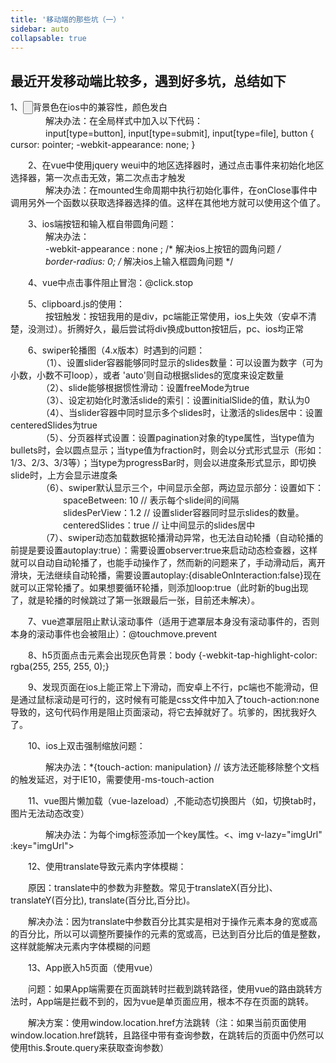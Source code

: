 ```yaml
---
title: '移动端的那些坑（一）'
sidebar: auto
collapsable: true
---
```

## 最近开发移动端比较多，遇到好多坑，总结如下

   1、<input type='button'>背景色在ios中的兼容性，颜色发白<br/>
　　　　解决办法：在全局样式中加入以下代码：<br/>
　　　　input[type=button], input[type=submit], input[type=file], button { cursor: pointer; -webkit-appearance: none; }<br/>

　　2、在vue中使用jquery weui中的地区选择器时，通过点击事件来初始化地区选择器，第一次点击无效，第二次点击才触发<br/>
　　　　解决办法：在mounted生命周期中执行初始化事件，在onClose事件中调用另外一个函数以获取选择器选择的值。这样在其他地方就可以使用这个值了。<br/>

　　3、ios端按钮和输入框自带圆角问题：<br/>
　　　　解决办法：<br/>
　　　　-webkit-appearance : none ; /* 解决ios上按钮的圆角问题 */<br/>
　　　　border-radius: 0; /* 解决ios上输入框圆角问题 */<br/>

　　4、vue中点击事件阻止冒泡：@click.stop<br/>

　　5、clipboard.js的使用：<br/>
　　　　按钮触发：按钮我用的是div，pc端能正常使用，ios上失效（安卓不清楚，没测过）。折腾好久，最后尝试将div换成button按钮后，pc、ios均正常<br/>

　　6、swiper轮播图（4.x版本）时遇到的问题：<br/>
　　　　（1）、设置slider容器能够同时显示的slides数量：可以设置为数字（可为小数，小数不可loop），或者 'auto'则自动根据slides的宽度来设定数量<br/>
　　　　（2）、slide能够根据惯性滑动：设置freeMode为true<br/>
　　　　（3）、设定初始化时激活slide的索引：设置initialSlide的值，默认为0<br/>
　　　　（4）、当slider容器中同时显示多个slides时，让激活的slides居中：设置centeredSlides为true<br/>
　　　　（5）、分页器样式设置：设置pagination对象的type属性，当type值为bullets时，会以圆点显示；当type值为fraction时，则会以分式形式显示（形如：1/3、2/3、3/3等）；当type为progressBar时，则会以进度条形式显示，即切换slide时，上方会显示进度条<br/>
　　　　（6）、swiper默认显示三个，中间显示全部，两边显示部分：设置如下：<br/>
　　　　　　spaceBetween: 10 // 表示每个slide间的间隔<br/>
　　　　　　slidesPerView：1.2 // 设置slider容器同时显示slides的数量。<br/>
　　　　　　centeredSlides：true // 让中间显示的slides居中<br/>
　　　　（7）、swiper动态加载数据轮播滑动异常，也无法自动轮播（自动轮播的前提是要设置autoplay:true）：需要设置observer:true来启动动态检查器，这样就可以自动自动轮播了，也能手动操作了，然而新的问题来了，手动滑动后，离开滑块，无法继续自动轮播，需要设置autoplay:{disableOnInteraction:false}现在就可以正常轮播了。如果想要循环轮播，则添加loop:true（此时新的bug出现了，就是轮播的时候跳过了第一张跟最后一张，目前还未解决）。<br/>

　　7、vue遮罩层阻止默认滚动事件（适用于遮罩层本身没有滚动事件的，否则本身的滚动事件也会被阻止）：@touchmove.prevent<br/>

　　8、h5页面点击元素会出现灰色背景：body {-webkit-tap-highlight-color: rgba(255, 255, 255, 0);}<br/>

　　9、发现页面在ios上能正常上下滑动，而安卓上不行，pc端也不能滑动，但是通过鼠标滚动是可行的，这时候有可能是css文件中加入了touch-action:none导致的，这句代码作用是阻止页面滚动，将它去掉就好了。坑爹的，困扰我好久了。<br/>

　　10、ios上双击强制缩放问题：<br/>

　　　　解决办法：*{touch-action: manipulation}   // 该方法还能移除整个文档的触发延迟，对于IE10，需要使用-ms-touch-action<br/>

　　11、vue图片懒加载（vue-lazeload）,不能动态切换图片（如，切换tab时，图片无法动态改变）<br/>

　　　　解决办法：为每个img标签添加一个key属性。<、img v-lazy="imgUrl" :key="imgUrl"><br/>

　　12、使用translate导致元素内字体模糊：<br/>

　　原因：translate中的参数为非整数。常见于translateX(百分比)、translateY(百分比), translate(百分比,百分比)。<br/>

　　解决办法：因为translate中参数百分比其实是相对于操作元素本身的宽或高的百分比，所以可以调整所要操作的元素的宽或高，已达到百分比后的值是整数，这样就能解决元素内字体模糊的问题<br/>

　　13、App嵌入h5页面（使用vue）<br/>

　　问题：如果App端需要在页面跳转时拦截到跳转路径，使用vue的路由跳转方法时，App端是拦截不到的，因为vue是单页面应用，根本不存在页面的跳转。<br/>

　　解决方案：使用window.location.href方法跳转（注：如果当前页面使用window.location.href跳转，且路径中带有查询参数，在跳转后的页面中仍然可以使用this.$route.query来获取查询参数）<br/>
